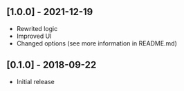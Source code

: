 ## [1.0.0] - 2021-12-19

- Rewrited logic
- Improved UI
- Changed options (see more information in README.md)

## [0.1.0] - 2018-09-22

- Initial release
